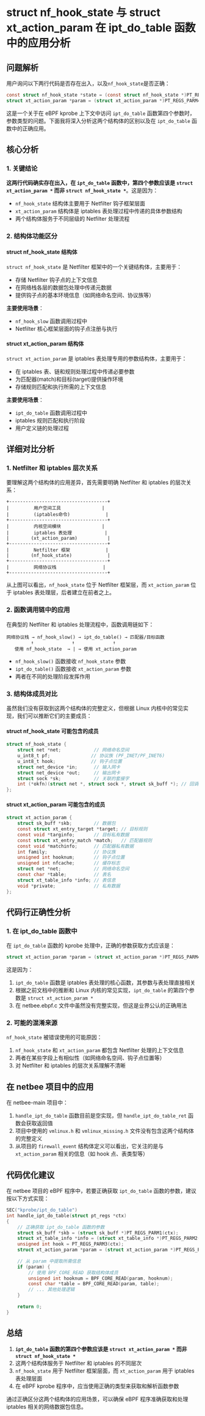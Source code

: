 # struct nf_hook_state 与 struct xt_action_param 在 ipt_do_table 函数中的应用分析

## 问题解析

用户询问以下两行代码是否存在出入，以及`nf_hook_state`是否正确：

```c
const struct nf_hook_state *state = (const struct nf_hook_state *)PT_REGS_PARM4(ctx);
struct xt_action_param *param = (struct xt_action_param *)PT_REGS_PARM4(ctx);
```

这是一个关于在 eBPF kprobe 上下文中访问 `ipt_do_table` 函数第四个参数时，参数类型的问题。下面我将深入分析这两个结构体的区别以及在 `ipt_do_table` 函数中的正确应用。

## 核心分析

### 1. 关键结论

**这两行代码确实存在出入，在 `ipt_do_table` 函数中，第四个参数应该是 `struct xt_action_param *` 而非 `struct nf_hook_state *`**。这是因为：

- `nf_hook_state` 结构体主要用于 Netfilter 钩子框架层面
- `xt_action_param` 结构体是 iptables 表处理过程中传递的具体参数结构
- 两个结构体服务于不同层级的 Netfilter 处理流程

### 2. 结构体功能区分

#### struct nf_hook_state 结构体

`struct nf_hook_state` 是 Netfilter 框架中的一个关键结构体，主要用于：

- 存储 Netfilter 钩子点的上下文信息
- 在网络栈各层的数据包处理中传递元数据
- 提供钩子点的基本环境信息（如网络命名空间、协议族等）

**主要使用场景**：
- `nf_hook_slow` 函数调用过程中
- Netfilter 核心框架层面的钩子点注册与执行

#### struct xt_action_param 结构体

`struct xt_action_param` 是 iptables 表处理专用的参数结构体，主要用于：

- 在 iptables 表、链和规则处理过程中传递必要参数
- 为匹配器(match)和目标(target)提供操作环境
- 存储规则匹配和执行所需的上下文信息

**主要使用场景**：
- `ipt_do_table` 函数调用过程中
- iptables 规则匹配和执行阶段
- 用户定义链的处理过程

## 详细对比分析

### 1. Netfilter 和 iptables 层次关系

要理解这两个结构体的应用差异，首先需要明确 Netfilter 和 iptables 的层次关系：

```
+------------------------------------+
|         用户空间工具               |
|         (iptables命令)             |
+------------------------------------+
|         内核空间模块               |
|         iptables 表处理            |
|        (xt_action_param)           |
+------------------------------------+
|         Netfilter 框架             |
|        (nf_hook_state)             |
+------------------------------------+
|         网络协议栈                 |
+------------------------------------+
```

从上图可以看出，`nf_hook_state` 位于 Netfilter 框架层，而 `xt_action_param` 位于 iptables 表处理层，后者建立在前者之上。

### 2. 函数调用链中的应用

在典型的 Netfilter 和 iptables 处理流程中，函数调用链如下：

```
网络协议栈 → nf_hook_slow() → ipt_do_table() → 匹配器/目标函数
         ↑              ↑              ↑
   使用 nf_hook_state  → | → 使用 xt_action_param 
```

- `nf_hook_slow()` 函数接收 `nf_hook_state` 参数
- `ipt_do_table()` 函数接收 `xt_action_param` 参数
- 两者在不同的处理阶段发挥作用

### 3. 结构体成员对比

虽然我们没有获取到这两个结构体的完整定义，但根据 Linux 内核中的常见实现，我们可以推断它们的主要成员：

#### struct nf_hook_state 可能包含的成员

```c
struct nf_hook_state {
    struct net *net;            // 网络命名空间
    u_int8_t pf;               // 协议族 (PF_INET/PF_INET6)
    u_int8_t hook;             // 钩子点位置
    struct net_device *in;      // 输入网卡
    struct net_device *out;     // 输出网卡
    struct sock *sk;            // 关联的套接字
    int (*okfn)(struct net *, struct sock *, struct sk_buff *); // 回调函数
};
```

#### struct xt_action_param 可能包含的成员

```c
struct xt_action_param {
    struct sk_buff *skb;        // 数据包
    const struct xt_entry_target *target; // 目标规则
    const void *targinfo;       // 目标私有数据
    const struct xt_entry_match *match;   // 匹配器规则
    const void *matchinfo;      // 匹配器私有数据
    int family;                 // 协议族
    unsigned int hooknum;       // 钩子点位置
    unsigned int nfcache;       // 缓存标志
    struct net *net;            // 网络命名空间
    const char *table;          // 表名
    struct xt_table_info *info; // 表信息
    void *private;              // 私有数据
};
```

## 代码行正确性分析

### 1. 在 ipt_do_table 函数中

在 `ipt_do_table` 函数的 kprobe 处理中，正确的参数获取方式应该是：

```c
struct xt_action_param *param = (struct xt_action_param *)PT_REGS_PARM4(ctx);
```

这是因为：

1. `ipt_do_table` 函数是 iptables 表处理的核心函数，其参数与表处理直接相关
2. 根据之前文档中的推断和 Linux 内核的常见实现，`ipt_do_table` 的第四个参数是 `struct xt_action_param *`
3. 在 netbee.ebpf.c 文件中虽然没有完整实现，但这是业界公认的正确用法

### 2. 可能的混淆来源

`nf_hook_state` 被错误使用的可能原因：

1. `nf_hook_state` 和 `xt_action_param` 都包含 Netfilter 处理的上下文信息
2. 两者在某些字段上有相似性（如网络命名空间、钩子点位置等）
3. 对 Netfilter 和 iptables 的层次关系理解不清晰

## 在 netbee 项目中的应用

在 netbee-main 项目中：

1. `handle_ipt_do_table` 函数目前是空实现，但 `handle_ipt_do_table_ret` 函数会获取返回值
2. 项目中使用的 `vmlinux.h` 和 `vmlinux_missing.h` 文件没有包含这两个结构体的完整定义
3. 从项目的 `firewall_event` 结构体定义可以看出，它关注的是与 `xt_action_param` 相关的信息（如 hook 点、表类型等）

## 代码优化建议

在 netbee 项目的 eBPF 程序中，若要正确获取 `ipt_do_table` 函数的参数，建议按以下方式实现：

```c
SEC("kprobe/ipt_do_table")
int handle_ipt_do_table(struct pt_regs *ctx)
{
    // 正确获取 ipt_do_table 函数的参数
    struct sk_buff *skb = (struct sk_buff *)PT_REGS_PARM1(ctx);
    struct xt_table_info *info = (struct xt_table_info *)PT_REGS_PARM2(ctx);
    unsigned int hook = PT_REGS_PARM3(ctx);
    struct xt_action_param *param = (struct xt_action_param *)PT_REGS_PARM4(ctx);
    
    // 从 param 中提取所需信息
    if (param) {
        // 使用 BPF_CORE_READ 获取结构体成员
        unsigned int hooknum = BPF_CORE_READ(param, hooknum);
        const char *table = BPF_CORE_READ(param, table);
        // ... 其他处理逻辑
    }
    
    return 0;
}
```

## 总结

1. **`ipt_do_table` 函数的第四个参数应该是 `struct xt_action_param *` 而非 `struct nf_hook_state *`**
2. 这两个结构体服务于 Netfilter 和 iptables 的不同层次
3. `nf_hook_state` 用于 Netfilter 框架层面，而 `xt_action_param` 用于 iptables 表处理层面
4. 在 eBPF kprobe 程序中，应当使用正确的类型来获取和解析函数参数

通过正确区分这两个结构体的应用场景，可以确保 eBPF 程序准确获取和处理 iptables 相关的网络数据包信息。